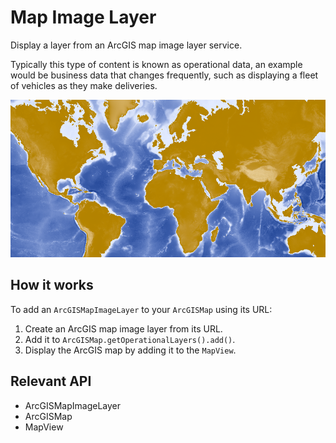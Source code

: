 # Map Image Layer

Display a layer from an ArcGIS map image layer service.

Typically this type of content is known as operational data, an example would be business data that changes frequently, such as displaying a fleet of vehicles as they make deliveries.

![](MapImageLayer.png)

## How it works

To add an `ArcGISMapImageLayer` to your `ArcGISMap` using its URL:


  1. Create an ArcGIS map image layer from its URL.
  2. Add it to `ArcGISMap.getOperationalLayers().add()`.
  3. Display the ArcGIS map by adding it to the `MapView`.


## Relevant API


*   ArcGISMapImageLayer
*   ArcGISMap
*   MapView



